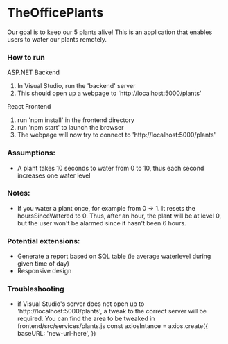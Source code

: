 # TheOfficePlants

Our goal is to keep our 5 plants alive! This is an application that enables users to water our plants remotely.

### How to run
ASP.NET Backend
1. In Visual Studio, run the 'backend' server
2. This should open up a webpage to 'http://localhost:5000/plants' 

React Frontend
1. run 'npm install' in the frontend directory
2. run 'npm start' to launch the browser
3. The webpage will now try to connect to 'http://localhost:5000/plants'

### Assumptions:
- A plant takes 10 seconds to water from 0 to 10, thus each second increases one water level

### Notes:
- If you water a plant once, for example from 0 -> 1. It resets the hoursSinceWatered to 0. Thus, after an hour, the plant will be at level 0, but the user won't be alarmed since it hasn't been 6 hours. 

### Potential extensions:
- Generate a report based on SQL table (ie average waterlevel during given time of day)
- Responsive design

### Troubleshooting
* if Visual Studio's server does not open up to 'http://localhost:5000/plants', a tweak to the correct server will be required.
You can find the area to be tweaked in frontend/src/services/plants.js 
    const axiosIntance = axios.create({
        baseURL: 'new-url-here',
    })